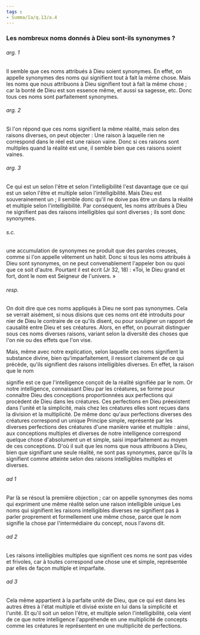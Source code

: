 ```yaml
---
tags : 
- Summa/Ia/q.13/a.4
---
```


### Les nombreux noms donnés à Dieu sont-ils synonymes ?

###### arg. 1
Il semble que ces noms attribués à Dieu soient synonymes. En effet, on appelle synonymes des noms qui signifient tout à fait la même chose. Mais les noms que nous attribuons à Dieu signifient tout à fait la même chose ; car la bonté de Dieu est son essence même, et aussi sa sagesse, etc. Donc tous ces noms sont parfaitement synonymes. 

###### arg. 2
Si l'on répond que ces noms signifient la même réalité, mais selon des raisons diverses, on peut objecter : Une raison à laquelle rien ne correspond dans le réel est une raison vaine. Donc si ces raisons sont multiples quand la réalité est une, il semble bien que ces raisons soient vaines. 

###### arg. 3
Ce qui est un selon l'être et selon l'intelligibilité l'est davantage que ce qui est un selon l'être et multiple selon l'intelligibilité. Mais Dieu est souverainement un ; il semble donc qu'il ne doive pas être un dans la réalité et multiple selon l'intelligibilité. Par conséquent, les noms attribués à Dieu ne signifient pas des raisons intelligibles qui sont diverses ; ils sont donc synonymes. 

###### s.c.
une accumulation de synonymes ne produit que des paroles creuses, comme si l'on appelle vêtement un habit. Donc si tous les noms attribués à Dieu sont synonymes, on ne peut convenablement l'appeler bon ou quoi que ce soit d'autre. Pourtant il est écrit (Jr 32, 18) : «Toi, le Dieu grand et fort, dont le nom est Seigneur de l'univers. » 

###### resp.
On doit dire que ces noms appliqués à Dieu ne sont pas synonymes. Cela se verrait aisément, si nous disions que ces noms ont été introduits pour nier de Dieu le contraire de ce qu'ils disent, ou pour souligner un rapport de causalité entre Dieu et ses créatures. Alors, en effet, on pourrait distinguer sous ces noms diverses raisons, variant selon la diversité des choses que l'on nie ou des effets que l'on vise. 

Mais, même avec notre explication, selon laquelle ces noms signifient la substance divine, bien qu'imparfaitement, il ressort clairement de ce qui précède, qu'ils signifient des raisons intelligibles diverses. En effet, la raison que le nom 

signifie est ce que l'intelligence conçoit de la réalité signifiée par le nom. Or notre intelligence, connaissant Dieu par les créatures, se forme pour connaître Dieu des conceptions proportionnées aux perfections qui procèdent de Dieu dans les créatures. Ces perfections en Dieu préexistent dans l'unité et la simplicité, mais chez les créatures elles sont reçues dans la division et la multiplicité. De même donc qu'aux perfections diverses des créatures correspond un unique Principe simple, représenté par les diverses perfections des créatures d'une manière variée et multiple : ainsi, aux conceptions multiples et diverses de notre intelligence correspond quelque chose d'absolument un et simple, saisi imparfaitement au moyen de ces conceptions. D'où il suit que les noms que nous attribuons à Dieu, bien que signifiant une seule réalité, ne sont pas synonymes, parce qu'ils la signifient comme atteinte selon des raisons intelligibles multiples et diverses. 

###### ad 1
Par là se résout la première objection ; car on appelle synonymes des noms qui expriment une même réalité selon une raison intelligible unique Les noms qui signifient les raisons intelligibles diverses ne signifient pas à parler proprement et formellement une même chose, parce que le nom signifie la chose par l'intermédiaire du concept, nous l'avons dit. 

###### ad 2
Les raisons intelligibles multiples que signifient ces noms ne sont pas vides et frivoles, car à toutes correspond une chose une et simple, représentée par elles de façon multiple et imparfaite. 

###### ad 3
Cela même appartient à la parfaite unité de Dieu, que ce qui est dans les autres êtres à l'état multiple et divisé existe en lui dans la simplicité et l'unité. Et qu'il soit un selon l'être, et multiple selon l'intelligibilité, cela vient de ce que notre intelligence l'appréhende en une multiplicité de concepts comme les créatures le représentent en une multiplicité de perfections. 



